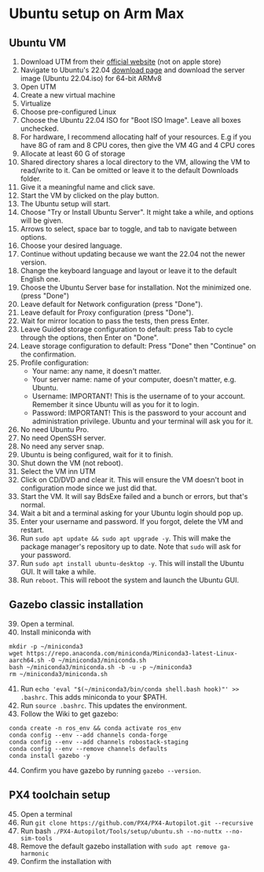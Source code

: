 # Ubuntu setup on Arm Max

## Ubuntu VM
1. Download UTM from their [official website](https://mac.getutm.app/) (not on apple store)
2. Navigate to Ubuntu's 22.04 [download page](https://cdimage.ubuntu.com/releases/22.04/release/) and download the server image (Ubuntu 22.04.iso) for 64-bit ARMv8
3. Open UTM
4. Create a new virtual machine
5. Virtualize
6. Choose pre-configured Linux
7. Choose the Ubuntu 22.04 ISO for "Boot ISO Image". Leave all boxes unchecked.
8. For hardware, I recommend allocating half of your resources. E.g if you have 8G of ram and 8 CPU cores, then give the VM 4G and 4 CPU cores
9. Allocate at least 60 G of storage
10. Shared directory shares a local directory to the VM, allowing the VM to read/write to it. Can be omitted or leave it to the default Downloads folder.
11. Give it a meaningful name and click save.
12. Start the VM by clicked on the play button.
13. The Ubuntu setup will start.
14. Choose "Try or Install Ubuntu Server". It might take a while, and options will be given.
15. Arrows to select, space bar to toggle, and tab to navigate between options.
16. Choose your desired language.
17. Continue without updating because we want the 22.04 not the newer version.
18. Change the keyboard language and layout or leave it to the default English one.
19. Choose the Ubuntu Server base for installation. Not the minimized one. (press "Done")
20. Leave default for Network configuration (press "Done").
21. Leave default for Proxy configuration (press "Done").
22. Wait for mirror location to pass the tests, then press Enter.
23. Leave Guided storage configuration to default: press Tab to cycle through the options, then Enter on "Done".
24. Leave storage configuration to default: Press "Done" then "Continue" on the confirmation.
25. Profile configuration:
    - Your name: any name, it doesn't matter.
    - Your server name: name of your computer, doesn't matter, e.g. Ubuntu.
    - Username: IMPORTANT! This is the username of to your account. Remember it since Ubuntu will as you for it to login.  
    - Password: IMPORTANT! This is the password to your account and administration privilege. Ubuntu and your terminal will ask you for it.
26. No need Ubuntu Pro.
27. No need OpenSSH server.
28. No need any server snap.
29. Ubuntu is being configured, wait for it to finish.
30. Shut down the VM (not reboot).
31. Select the VM inn UTM
32. Click on CD/DVD and clear it. This will ensure the VM doesn't boot in configuration mode since we just did that.
33. Start the VM. It will say BdsExe failed and a bunch or errors, but that's normal.
34. Wait a bit and a terminal asking for your Ubuntu login should pop up.
35. Enter your username and password. If you forgot, delete the VM and restart.
36. Run `sudo apt update && sudo apt upgrade -y`. This will make the package manager's repository up to date. Note that `sudo` will ask for your password.
37. Run `sudo apt install ubuntu-desktop -y`. This will install the Ubuntu GUI. It will take a while.
38. Run `reboot`. This will reboot the system and launch the Ubuntu GUI.

## Gazebo classic installation
39. Open a terminal.
40. Install miniconda with
```
mkdir -p ~/miniconda3
wget https://repo.anaconda.com/miniconda/Miniconda3-latest-Linux-aarch64.sh -O ~/miniconda3/miniconda.sh
bash ~/miniconda3/miniconda.sh -b -u -p ~/miniconda3
rm ~/miniconda3/miniconda.sh
```
41. Run `echo 'eval "$(~/miniconda3/bin/conda shell.bash hook)"' >> .bashrc`. This adds miniconda to your $PATH.
42. Run  `source .bashrc`. This updates the environment.
43. Follow the Wiki to get gazebo:
```
conda create -n ros_env && conda activate ros_env
conda config --env --add channels conda-forge
conda config --env --add channels robostack-staging
conda config --env --remove channels defaults
conda install gazebo -y
```
44. Confirm you have gazebo by running `gazebo --version`.

## PX4 toolchain setup
45. Open a terminal
46. Run `git clone https://github.com/PX4/PX4-Autopilot.git --recursive`
47. Run bash `./PX4-Autopilot/Tools/setup/ubuntu.sh --no-nuttx --no-sim-tools`
48. Remove the default gazebo installation with `sudo apt remove ga-harmonic`
48. Confirm the installation with
